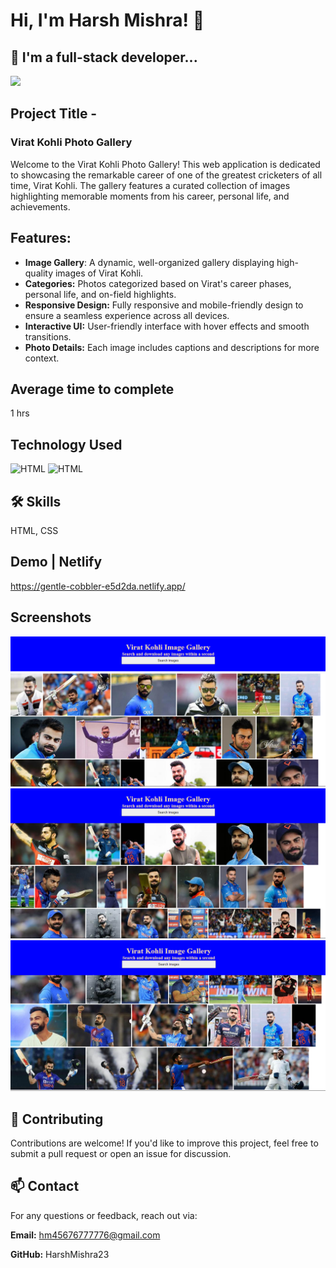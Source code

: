 # Hi, I'm Harsh Mishra! 👋


## 🚀 I'm a full-stack developer...
<img src="https://user-images.githubusercontent.com/73097560/115834477-dbab4500-a447-11eb-908a-139a6edaec5c.gif">

## Project Title - 
### Virat Kohli Photo Gallery

Welcome to the Virat Kohli Photo Gallery! This web application is dedicated to showcasing the remarkable career of one of the greatest cricketers of all time, Virat Kohli. The gallery features a curated collection of images highlighting memorable moments from his career, personal life, and achievements.

## Features:

+ **Image Gallery**: A dynamic, well-organized gallery displaying high-quality images of Virat Kohli.
+ **Categories:** Photos categorized based on Virat's career phases, personal life, and on-field highlights.
+ **Responsive Design:** Fully responsive and mobile-friendly design to ensure a seamless experience across all devices.
+ **Interactive UI:** User-friendly interface with hover effects and smooth transitions.
+ **Photo Details:** Each image includes captions and descriptions for more context.


## Average time to complete
 1 hrs


## Technology Used



![HTML](https://img.shields.io/badge/FirstTech-HTML-blue)
![HTML](https://img.shields.io/badge/SecondTech-CSS-black)

## 🛠 Skills
HTML, CSS


## Demo | Netlify
https://gentle-cobbler-e5d2da.netlify.app/

## Screenshots
![alt](./image/image.png)
![alt](./image/image%20copy.png)
![alt](./image/image%20copy%202.png)


## 🤝 Contributing

Contributions are welcome! If you'd like to improve this project, feel free to submit a pull request or open an issue for discussion.



## 📫 Contact
For any questions or feedback, reach out via:

**Email:** hm45676777776@gmail.com

**GitHub:** HarshMishra23

